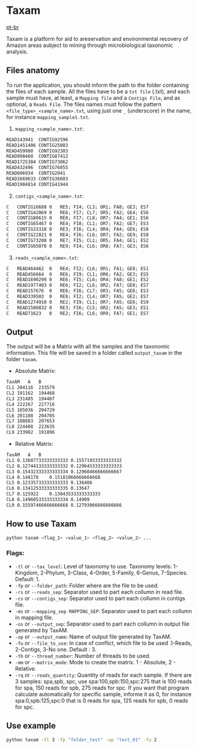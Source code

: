 # Taxam

[pt-br](doc/docs/readme-pt_br.md)

Taxam is a platform for aid to areservation and environmental recovery of Amazon areas aubject to mining through microbiological taxonomic analysis.

## Files anatomy
To run the application, you should inform the path to the folder containing the files of each sample. All the files have to be a `txt file` (.txt), and each sample must have, at least, a `Mapping file` and a `Contigs File`, and as optional, a `Reads File`. The files names must follow the pattern `<file_type>_<sample_name>.txt`, using just one `_` (underscore) in the name, for instance `mapping_sample1.txt`.

1. `mapping_<sample_name>.txt`:
```txt
READ143941	CONTIG92596
READ1451406	CONTIG25083
READ459980	CONTIG92303
READ990460	CONTIG87412
READ1725384	CONTIG73062
READ432496	CONTIG76055
READ606934	CONTIG2041
READ1669633	CONTIG36603
READ1904814	CONTIG41944
```
2. `contigs_<sample_name>.txt`:
```txt
C	CONTIG16688	0	RE5; FI4; CL3; OR1; FA8; GE3; ES7
C	CONTIG42069	0	RE6; FI7; CL7; OR5; FA2; GE4; ES6
C	CONTIG80615	0	RE8; FI7; CL8; OR7; FA4; GE1; ES6
C	CONTIG65467	0	RE4; FI8; CL1; OR7; FA2; GE7; ES3
C	CONTIG33318	0	RE3; FI6; CL4; OR4; FA4; GE6; ES8
C	CONTIG22821	0	RE4; FI6; CL6; OR7; FA2; GE9; ES8
C	CONTIG73208	0	RE7; FI5; CL1; OR5; FA4; GE1; ES2
C	CONTIG65070	0	RE9; FI4; CL6; OR8; FA7; GE3; ES6
```

3. `reads_<sample_name>.txt`:
```txt
C	READ464462	0	RE4; FI2; CL6; OR1; FA1; GE8; ES1
C	READ456664	0	RE6; FI9; CL1; OR6; FA2; GE3; ES5
C	READ1690299	0	RE6; FI5; CL6; OR4; FA8; GE1; ES2
C	READ1977403	0	RE6; FI2; CL6; OR2; FA7; GE8; ES7
C	READ157676	0	RE6; FI6; CL7; OR3; FA5; GE6; ES3
C	READ339503	0	RE8; FI2; CL4; OR7; FA5; GE2; ES7
C	READ1274910	0	RE2; FI9; CL1; OR7; FA5; GE6; ES9
C	READ1500832	0	RE3; FI6; CL5; OR2; FA5; GE3; ES1
C	READ71623	0	RE2; FI6; CL6; OR9; FA7; GE1; ES7
```

## Output
The output will be a Matrix with all the samples and the taxonomic information. This file will be saved in a folder called `output_taxam` in the folder `taxam`.
- Absolute Matrix:
```txt
TaxAM	A	B
CL1	204116	233579
CL2	191162	194468
CL3	231485	194407
CL4	222267	227716
CL5	185036	204729
CL6	201188	204705
CL7	188883	207653
CL8	224408	223635
CL9	233962	191896
```
- Relative Matrix:
```txt
TaxAM	A	B
CL1	0.13607733333333333	0.15571933333333332
CL2	0.12744133333333332	0.12964533333333333
CL3	0.15432333333333334	0.12960466666666667
CL4	0.148178	0.15181066666666668
CL5	0.12335733333333333	0.136486
CL6	0.13412533333333335	0.13647
CL7	0.125922	0.13843533333333333
CL8	0.14960533333333334	0.14909
CL9	0.15597466666666668	0.12793066666666666
```


## How to use Taxam
```sh
python taxam <flag_1> <value_1> <flag_2> <value_2> ...
```

### Flags:
- `-tl` or `--tax_level`: Level of taxonomy to use. Taxonomy levels: 1-Kingdom, 2-Phylum, 3-Class, 4-Order, 5-Family, 6-Genus, 7-Species. Default: 1.
- `-fp` or `--folder_path`: Folder where are the file to be used.
- `-rs` or `--reads_sep`: Separator used to part each collumn in read file.
- `-cs` or `--contigs_sep`: Separator used to part each collumn in contigs file.
- `-ms` or `--mapping_sep MAPPING_SEP`: Separator used to part each collumn in mapping file.
- `-os` or `--output_sep`: Separator used to part each collumn in output file generated by TaxAM.
- `-op` or `--output_name`: Name of output file generated by TaxAM.
- `-fu` or `--file_to_use`: In case of conflict, which file to be used .1-Reads, 2-Contigs, 3-No one. Default : 3.
- `-th` or `--thread_number`: Number of threads to be used.
- `-mm` or `--matrix_mode`: Mode to create the matrix. 1 - Absolute, 2 - Relative.
- `-rq` or `--reads_quantity`: Quantity of reads for each sample. If there are 3 samples: spa,spb, spc, use spa:100,spb:150,spc:275 that is 100 reads for spa, 150 reads for spb, 275 reads for spc. If you want that program calculate automatically for specific sample, informe it as 0, for instance spa:0,spb:125,spc:0 that is 0 reads for spa, 125 reads for spb, 0 reads for spc.

## Use example
```sh
python taxam -tl 3 -fp "folder_test" -op "test_01" -fu 2
```

